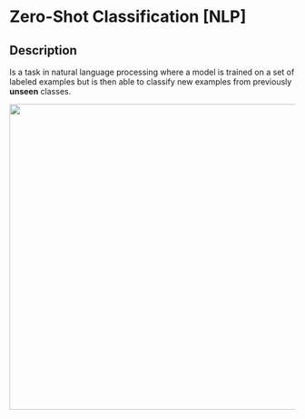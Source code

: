 # Zero-Shot Classification [NLP]

## Description

Is a task in natural language processing where a model is trained on a set of labeled examples but is then able to classify new examples from previously **unseen** classes.

<img src="image1.png" style="width:5.60788in" />
